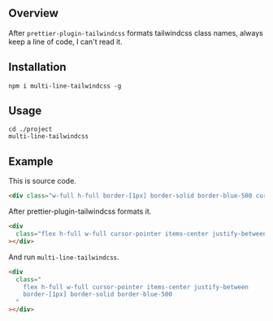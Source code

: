 ## Overview

After `prettier-plugin-tailwindcss` formats tailwindcss class names, always 
keep a line of code, I can't read it.

## Installation

```
npm i multi-line-tailwindcss -g
```

## Usage

```
cd ./project
multi-line-tailwindcss
```

## Example

This is source code.

```html
<div class="w-full h-full border-[1px] border-solid border-blue-500 cursor-pointer flex justify-between items-center"></div>
```

After prettier-plugin-tailwindcss formats it.

```html
<div
  class="flex h-full w-full cursor-pointer items-center justify-between border-[1px] border-solid border-blue-500"
></div>
```

And run `multi-line-tailwindcss`.

```html
<div
  class="
    flex h-full w-full cursor-pointer items-center justify-between
    border-[1px] border-solid border-blue-500
  "
></div>
```
